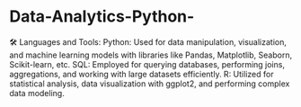 # Data-Analytics-Python-
🛠️ Languages and Tools:
Python: Used for data manipulation, visualization, and machine learning models with libraries like Pandas, Matplotlib, Seaborn, Scikit-learn, etc.
SQL: Employed for querying databases, performing joins, aggregations, and working with large datasets efficiently.
R: Utilized for statistical analysis, data visualization with ggplot2, and performing complex data modeling.
